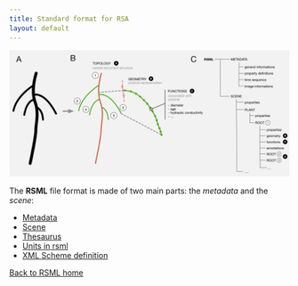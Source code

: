 ```yaml
---
title: Standard format for RSA
layout: default
---
```


[![RSML format schema](/images/format.png)](/images/format.png)

The **RSML** file format is made of two main parts: the *metadata* and the *scene*:

 - [Metadata](metadata)
 - [Scene](scene)
 - [Thesaurus](thesaurus)
 - [Units in rsml](units)
 - [XML Scheme definition](https://raw.githubusercontent.com/RootSystemML/RSMLValidator/master/rsml.xsd)
 
[Back to RSML home](/index)

